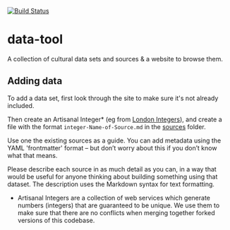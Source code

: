 [![Build Status](https://travis-ci.org/culturehack/data-tool.png?branch=master)](https://travis-ci.org/culturehack/data-tool)

data-tool
=========

A collection of cultural data sets and sources &amp; a website to browse them.


## Adding data

To add a data set, first look through the site to make sure it's not already included.

Then create an Artisanal Integer* (eg from [London Integers](http://www.londonintegers.com)), and create a file with the format `integer-Name-of-Source.md` in the [sources](https://github.com/culturehack/data-tool/tree/master/sources) folder.

Use one the existing sources as a guide. You can add metadata using the YAML 'frontmatter' format – but don’t worry about this if you don’t know what that means.

Please describe each source in as much detail as you can, in a way that would be useful for anyone thinking about building something using that dataset. The description uses the Markdown syntax for text formatting.

* Artisanal Integers are a collection of web services which generate numbers (integers) that are guaranteed to be unique. We use them to make sure that there are no conflicts when merging together forked versions of this codebase.